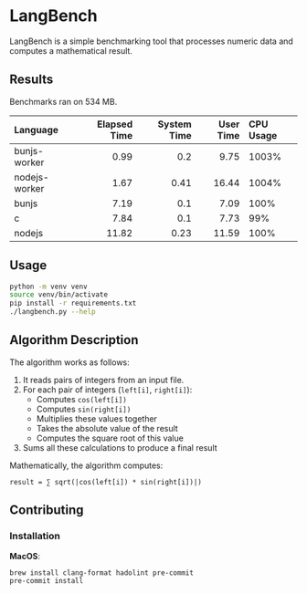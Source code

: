 # LangBench

LangBench is a simple benchmarking tool that processes numeric data and computes a mathematical result.

## Results

Benchmarks ran on 534 MB.

| Language      |   Elapsed Time |   System Time |   User Time | CPU Usage   |
|:--------------|---------------:|--------------:|------------:|:------------|
| bunjs-worker  |           0.99 |          0.2  |        9.75 | 1003%       |
| nodejs-worker |           1.67 |          0.41 |       16.44 | 1004%       |
| bunjs         |           7.19 |          0.1  |        7.09 | 100%        |
| c             |           7.84 |          0.1  |        7.73 | 99%         |
| nodejs        |          11.82 |          0.23 |       11.59 | 100%        |

## Usage

```bash
python -m venv venv
source venv/bin/activate
pip install -r requirements.txt
./langbench.py --help
```

## Algorithm Description

The algorithm works as follows:

1. It reads pairs of integers from an input file.
2. For each pair of integers (`left[i]`, `right[i]`):
   - Computes `cos(left[i])`
   - Computes `sin(right[i])`
   - Multiplies these values together
   - Takes the absolute value of the result
   - Computes the square root of this value
3. Sums all these calculations to produce a final result

Mathematically, the algorithm computes:

```
result = ∑ sqrt(|cos(left[i]) * sin(right[i])|)
```

## Contributing

### Installation

**MacOS**:

```bash
brew install clang-format hadolint pre-commit
pre-commit install
```
